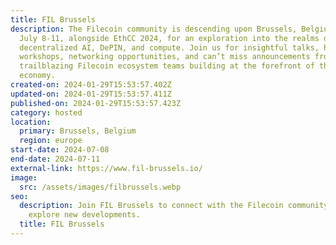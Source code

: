 ```yaml
---
title: FIL Brussels
description: The Filecoin community is descending upon Brussels, Belgium from
  July 8-11, alongside EthCC 2024, for an exploration into the realms of
  decentralized AI, DePIN, and compute. Join us for insightful talks, hands-on
  workshops, networking opportunities, and can’t miss announcements from
  trailblazing Filecoin ecosystem teams building at the forefront of the data
  economy.
created-on: 2024-01-29T15:53:57.402Z
updated-on: 2024-01-29T15:53:57.411Z
published-on: 2024-01-29T15:53:57.423Z
category: hosted
location:
  primary: Brussels, Belgium
  region: europe
start-date: 2024-07-08
end-date: 2024-07-11
external-link: https://www.fil-brussels.io/
image:
  src: /assets/images/filbrussels.webp
seo:
  description: Join FIL Brussels to connect with the Filecoin community and
    explore new developments.
  title: FIL Brussels
---
```

